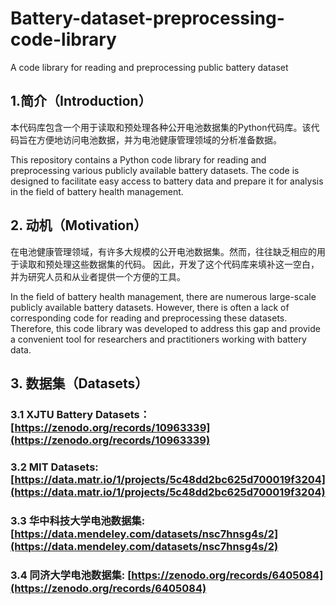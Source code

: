 # Battery-dataset-preprocessing-code-library
A code library for reading and preprocessing public battery dataset

## 1.简介（Introduction）
本代码库包含一个用于读取和预处理各种公开电池数据集的Python代码库。该代码旨在方便地访问电池数据，并为电池健康管理领域的分析准备数据。

This repository contains a Python code library for reading and preprocessing various publicly available battery datasets. 
The code is designed to facilitate easy access to battery data and prepare it for analysis in the field of battery health management.


## 2. 动机（Motivation）
在电池健康管理领域，有许多大规模的公开电池数据集。然而，往往缺乏相应的用于读取和预处理这些数据集的代码。
因此，开发了这个代码库来填补这一空白，并为研究人员和从业者提供一个方便的工具。

In the field of battery health management, there are numerous large-scale publicly available battery datasets. However, there is often a lack of corresponding code for reading and preprocessing these datasets. Therefore, this code library was developed to address this gap and provide a convenient tool for researchers and practitioners working with battery data.

## 3. 数据集（Datasets）
### 3.1 XJTU Battery Datasets：[https://zenodo.org/records/10963339](https://zenodo.org/records/10963339)
### 3.2 MIT Datasets: [https://data.matr.io/1/projects/5c48dd2bc625d700019f3204](https://data.matr.io/1/projects/5c48dd2bc625d700019f3204)
### 3.3 华中科技大学电池数据集: [https://data.mendeley.com/datasets/nsc7hnsg4s/2](https://data.mendeley.com/datasets/nsc7hnsg4s/2)
### 3.4 同济大学电池数据集: [https://zenodo.org/records/6405084](https://zenodo.org/records/6405084)

